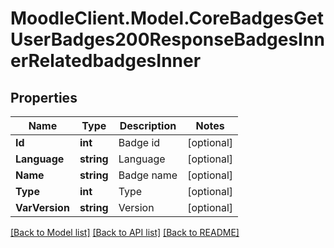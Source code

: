 # MoodleClient.Model.CoreBadgesGetUserBadges200ResponseBadgesInnerRelatedbadgesInner

## Properties

Name | Type | Description | Notes
------------ | ------------- | ------------- | -------------
**Id** | **int** | Badge id | [optional] 
**Language** | **string** | Language | [optional] 
**Name** | **string** | Badge name | [optional] 
**Type** | **int** | Type | [optional] 
**VarVersion** | **string** | Version | [optional] 

[[Back to Model list]](../README.md#documentation-for-models) [[Back to API list]](../README.md#documentation-for-api-endpoints) [[Back to README]](../README.md)

